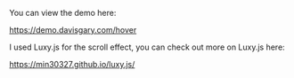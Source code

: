 You can view the demo here:

https://demo.davisgary.com/hover

I used Luxy.js for the scroll effect, you can check out more on Luxy.js here: 

https://min30327.github.io/luxy.js/
